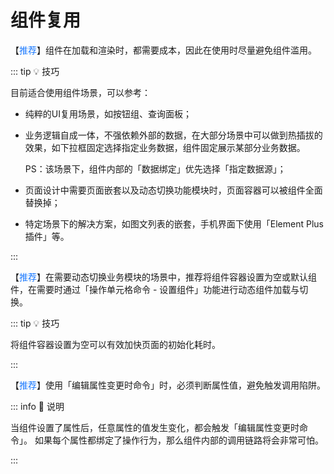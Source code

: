 # 组件复用

【<font color="#1677FF">推荐</font>】组件在加载和渲染时，都需要成本，因此在使用时尽量避免组件滥用。

::: tip 💡 技巧

目前适合使用组件场景，可以参考：
- 纯粹的UI复用场景，如按钮组、查询面板；
- 业务逻辑自成一体，不强依赖外部的数据，在大部分场景中可以做到热插拔的效果，如下拉框固定选择指定业务数据，组件固定展示某部分业务数据。

  PS：该场景下，组件内部的「数据绑定」优先选择「指定数据源」；
- 页面设计中需要页面嵌套以及动态切换功能模块时，页面容器可以被组件全面替换掉；
- 特定场景下的解决方案，如图文列表的嵌套，手机界面下使用「Element Plus 插件」等。

:::

【<font color="#1677FF">推荐</font>】在需要动态切换业务模块的场景中，推荐将组件容器设置为空或默认组件，在需要时通过「操作单元格命令 - 设置组件」功能进行动态组件加载与切换。

::: tip 💡 技巧

将组件容器设置为空可以有效加快页面的初始化耗时。

:::

【<font color="#1677FF">推荐</font>】使用「编辑属性变更时命令」时，必须判断属性值，避免触发调用陷阱。

::: info 📘 说明

当组件设置了属性后，任意属性的值发生变化，都会触发「编辑属性变更时命令」。
如果每个属性都绑定了操作行为，那么组件内部的调用链路将会非常可怕。

:::